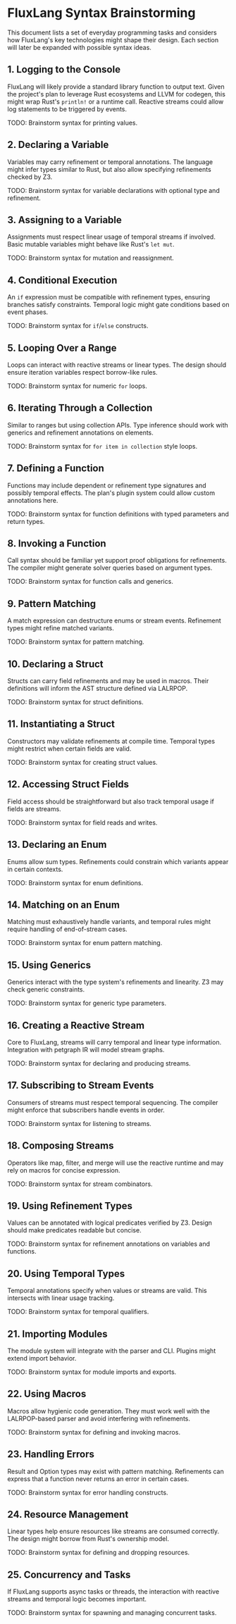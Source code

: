 # FluxLang Syntax Brainstorming

This document lists a set of everyday programming tasks and considers how FluxLang's key technologies might shape their design. Each section will later be expanded with possible syntax ideas.


## 1. Logging to the Console
FluxLang will likely provide a standard library function to output text. Given the project's plan to leverage Rust ecosystems and LLVM for codegen, this might wrap Rust's `println!` or a runtime call. Reactive streams could allow log statements to be triggered by events.

TODO: Brainstorm syntax for printing values.

## 2. Declaring a Variable
Variables may carry refinement or temporal annotations. The language might infer types similar to Rust, but also allow specifying refinements checked by Z3.

TODO: Brainstorm syntax for variable declarations with optional type and refinement.

## 3. Assigning to a Variable
Assignments must respect linear usage of temporal streams if involved. Basic mutable variables might behave like Rust's `let mut`.

TODO: Brainstorm syntax for mutation and reassignment.

## 4. Conditional Execution
An `if` expression must be compatible with refinement types, ensuring branches satisfy constraints. Temporal logic might gate conditions based on event phases.

TODO: Brainstorm syntax for `if`/`else` constructs.

## 5. Looping Over a Range
Loops can interact with reactive streams or linear types. The design should ensure iteration variables respect borrow-like rules.

TODO: Brainstorm syntax for numeric `for` loops.

## 6. Iterating Through a Collection
Similar to ranges but using collection APIs. Type inference should work with generics and refinement annotations on elements.

TODO: Brainstorm syntax for `for item in collection` style loops.

## 7. Defining a Function
Functions may include dependent or refinement type signatures and possibly temporal effects. The plan's plugin system could allow custom annotations here.

TODO: Brainstorm syntax for function definitions with typed parameters and return types.

## 8. Invoking a Function
Call syntax should be familiar yet support proof obligations for refinements. The compiler might generate solver queries based on argument types.

TODO: Brainstorm syntax for function calls and generics.

## 9. Pattern Matching
A match expression can destructure enums or stream events. Refinement types might refine matched variants.

TODO: Brainstorm syntax for pattern matching.

## 10. Declaring a Struct
Structs can carry field refinements and may be used in macros. Their definitions will inform the AST structure defined via LALRPOP.

TODO: Brainstorm syntax for struct definitions.

## 11. Instantiating a Struct
Constructors may validate refinements at compile time. Temporal types might restrict when certain fields are valid.

TODO: Brainstorm syntax for creating struct values.

## 12. Accessing Struct Fields
Field access should be straightforward but also track temporal usage if fields are streams.

TODO: Brainstorm syntax for field reads and writes.

## 13. Declaring an Enum
Enums allow sum types. Refinements could constrain which variants appear in certain contexts.

TODO: Brainstorm syntax for enum definitions.

## 14. Matching on an Enum
Matching must exhaustively handle variants, and temporal rules might require handling of end-of-stream cases.

TODO: Brainstorm syntax for enum pattern matching.

## 15. Using Generics
Generics interact with the type system's refinements and linearity. Z3 may check generic constraints.

TODO: Brainstorm syntax for generic type parameters.

## 16. Creating a Reactive Stream
Core to FluxLang, streams will carry temporal and linear type information. Integration with petgraph IR will model stream graphs.

TODO: Brainstorm syntax for declaring and producing streams.

## 17. Subscribing to Stream Events
Consumers of streams must respect temporal sequencing. The compiler might enforce that subscribers handle events in order.

TODO: Brainstorm syntax for listening to streams.

## 18. Composing Streams
Operators like map, filter, and merge will use the reactive runtime and may rely on macros for concise expression.

TODO: Brainstorm syntax for stream combinators.

## 19. Using Refinement Types
Values can be annotated with logical predicates verified by Z3. Design should make predicates readable but concise.

TODO: Brainstorm syntax for refinement annotations on variables and functions.

## 20. Using Temporal Types
Temporal annotations specify when values or streams are valid. This intersects with linear usage tracking.

TODO: Brainstorm syntax for temporal qualifiers.

## 21. Importing Modules
The module system will integrate with the parser and CLI. Plugins might extend import behavior.

TODO: Brainstorm syntax for module imports and exports.

## 22. Using Macros
Macros allow hygienic code generation. They must work well with the LALRPOP-based parser and avoid interfering with refinements.

TODO: Brainstorm syntax for defining and invoking macros.

## 23. Handling Errors
Result and Option types may exist with pattern matching. Refinements can express that a function never returns an error in certain cases.

TODO: Brainstorm syntax for error handling constructs.

## 24. Resource Management
Linear types help ensure resources like streams are consumed correctly. The design might borrow from Rust's ownership model.

TODO: Brainstorm syntax for defining and dropping resources.

## 25. Concurrency and Tasks
If FluxLang supports async tasks or threads, the interaction with reactive streams and temporal logic becomes important.

TODO: Brainstorm syntax for spawning and managing concurrent tasks.


